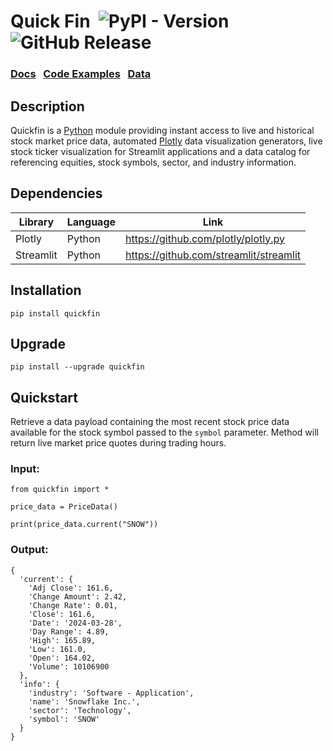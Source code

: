 # Quick Fin &nbsp;![PyPI - Version](https://img.shields.io/pypi/v/quickfin?logo=python&logoColor=white&labelColor=blue&color=green&link=https%3A%2F%2Fpypi.org%2Fproject%2Fquickfin%2F) ![GitHub Release](https://img.shields.io/github/v/release/repnot/quickfin?logo=github&logoColor=white&label=quickfin&labelColor=black&color=green&link=https%3A%2F%2Fgithub.com%2FREPNOT%2Fquickfin)


### [Docs](https://quickfin.techbyderek.com/) &nbsp; [Code Examples](https://quickfin.techbyderek.com/main/examples.html) &nbsp; [Data](https://gist.githubusercontent.com/REPNOT/6bffda0dd727d63a0bd727d4ff1c890a/raw/ec1ea323068b45739ddd595dfab897cc5f7c6487/fin_data.json) &nbsp;


## Description

Quickfin is a [Python](https://www.python.org/) module providing instant access to live and historical stock market price data, automated [Plotly](https://github.com/plotly/plotly.py) data visualization generators, live stock ticker visualization for Streamlit applications and a data catalog for referencing equities, stock symbols, sector, and industry information.


## Dependencies

| Library   | Language | Link                                                               |
| --------- | -------- | ------------------------------------------------------------------ |
| Plotly    | Python   | https://github.com/plotly/plotly.py                                |
| Streamlit | Python   | https://github.com/streamlit/streamlit                             |



## Installation

    pip install quickfin


## Upgrade

    pip install --upgrade quickfin


## Quickstart

Retrieve a data payload containing the most recent stock price data available for the stock symbol passed to the `symbol` parameter. Method will return live market price quotes during trading hours. 

### Input:

    from quickfin import *

    price_data = PriceData()

    print(price_data.current("SNOW"))

### Output:

    {
      'current': {
        'Adj Close': 161.6,
        'Change Amount': 2.42,
        'Change Rate': 0.01,
        'Close': 161.6,
        'Date': '2024-03-28',
        'Day Range': 4.89,
        'High': 165.89,
        'Low': 161.0,
        'Open': 164.02,
        'Volume': 10106900
      },
      'info': {
        'industry': 'Software - Application',
        'name': 'Snowflake Inc.',
        'sector': 'Technology',
        'symbol': 'SNOW'
      }
    }
